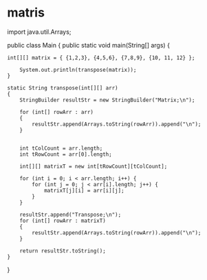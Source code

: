 # matris
import java.util.Arrays;

public class Main {
    public static void main(String[] args) {
    
    int[][] matrix = { {1,2,3}, {4,5,6}, {7,8,9}, {10, 11, 12} };

        System.out.println(transpose(matrix));
    }

    static String transpose(int[][] arr)
    {
        StringBuilder resultStr = new StringBuilder("Matrix;\n");

        for (int[] rowArr : arr)
        {
            resultStr.append(Arrays.toString(rowArr)).append("\n");
        }


        int tColCount = arr.length;
        int tRowCount = arr[0].length;

        int[][] matrixT = new int[tRowCount][tColCount];

        for (int i = 0; i < arr.length; i++) {
            for (int j = 0; j < arr[i].length; j++) {
                matrixT[j][i] = arr[i][j];
            }
        }

        resultStr.append("Transpose;\n");
        for (int[] rowArr : matrixT)
        {
            resultStr.append(Arrays.toString(rowArr)).append("\n");
        }

        return resultStr.toString();
    }
    
}
